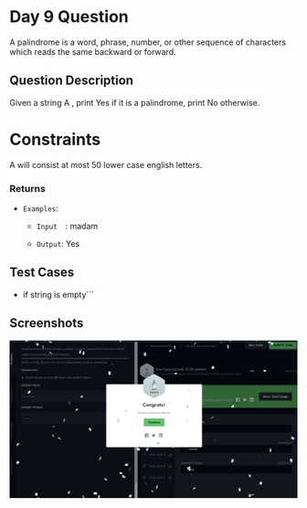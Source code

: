 
# Day 9 Question
A palindrome is a word, phrase, number, or other sequence of characters which reads the same backward or forward.


## Question Description
Given a string A , print Yes if it is a palindrome, print No otherwise.
# Constraints
 A will consist at most 50  lower case english letters.

### Returns



 - `Examples`:
   - `Input  `: madam

   - `Output`: Yes
## Test Cases
- if string is empty```




## Screenshots

![Solution Screenshot](/ProgramSS/Solution10.png)

